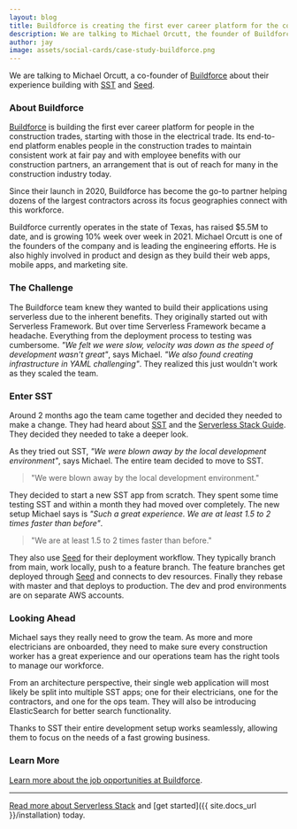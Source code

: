 ```yaml
---
layout: blog
title: Buildforce is creating the first ever career platform for the construction trade with SST
description: We are talking to Michael Orcutt, the founder of Buildforce about their experience building with SST and Seed.
author: jay
image: assets/social-cards/case-study-buildforce.png
---
```


We are talking to Michael Orcutt, a co-founder of [Buildforce](https://buildforce.com) about their experience building with [SST](/) and [Seed](https://seed.run).

### About Buildforce

[Buildforce](https://buildforce.com) is building the first ever career platform for people in the construction trades, starting with those in the electrical trade. Its end-to-end platform enables people in the construction trades to maintain consistent work at fair pay and with employee benefits with our construction partners, an arrangement that is out of reach for many in the construction industry today.

Since their launch in 2020, Buildforce has become the go-to partner helping dozens of the largest contractors across its focus geographies connect with this workforce.

Buildforce currently operates in the state of Texas, has raised $5.5M to date, and is growing 10% week over week in 2021. Michael Orcutt is one of the founders of the company and is leading the  engineering efforts. He is also highly involved in product and design as they build their web apps, mobile apps, and marketing site.

### The Challenge

The Buildforce team knew they wanted to build their applications using serverless due to the inherent benefits. They originally started out with Serverless Framework. But over time Serverless Framework became a headache. Everything from the deployment process to testing was cumbersome. _"We felt we were slow, velocity was down as the speed of development wasn't great"_, says Michael. _"We also found creating infrastructure in YAML challenging"_. They realized this just wouldn't work as they scaled the team.

### Enter SST

Around 2 months ago the team came together and decided they needed to make a change. They had heard about [SST](/) and the [Serverless Stack Guide](/#guide). They decided they needed to take a deeper look.

As they tried out SST, _"We were blown away by the local development environment"_, says Michael. The entire team decided to move to SST.

> "We were blown away by the local development environment."
> 

They decided to start a new SST app from scratch. They spent some time testing SST and within a month they had moved over completely. The new setup Michael says is _"Such a great experience. We are at least 1.5 to 2 times faster than before"_.

> "We are at least 1.5 to 2 times faster than before."

They also use [Seed](https://seed.run) for their deployment workflow. They typically branch from main, work locally, push to a feature branch. The feature branches get deployed through [Seed](https://seed.run) and connects to dev resources. Finally they rebase with master and that deploys to production. The dev and prod environments are on separate AWS accounts.

### Looking Ahead

Michael says they really need to grow the team. As more and more electricians are onboarded, they need to make sure every construction worker has a great experience and our operations team has the right tools to manage our workforce.

From an architecture perspective, their single web application will most likely be split into multiple SST apps; one for their electricians, one for the contractors, and one for the ops team. They will also be introducing ElasticSearch for better search functionality.

Thanks to SST their entire development setup works seamlessly, allowing them to focus on the needs of a fast growing business.

### Learn More

[Learn more about the job opportunities at Buildforce](https://joinbuildforce.recruitee.com).

---

[Read more about Serverless Stack](/) and [get started]({{ site.docs_url }}/installation) today.
